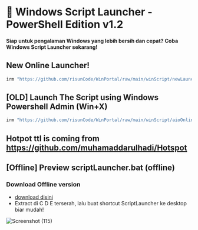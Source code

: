 # 🚀 Windows Script Launcher - PowerShell Edition v1.2
**Siap untuk pengalaman Windows yang lebih bersih dan cepat? Coba Windows Script Launcher sekarang!**

## New Online Launcher!
```js
irm "https://github.com/risunCode/WinPortal/raw/main/winScript/newLauncher.ps1" | iex

```

## [OLD] Launch The Script using Windows Powershell Admin (Win+X)
```js
irm "https://github.com/risunCode/WinPortal/raw/main/winScript/aioOnlineLauncher.ps1" | iex
```

Hotpot ttl is coming from https://github.com/muhamaddarulhadi/Hotspot
---

## [Offline] Preview scriptLauncher.bat (offline)
### Download Offline version 
- [download disini](https://github.com/risunCode/WinPortal/releases/download/Script/winScript.rar)
- Extract di C D E terserah, lalu buat shortcut ScriptLauncher ke desktop biar mudah!

![Screenshot (115)](https://github.com/user-attachments/assets/a8f9b979-d10a-4bc3-961d-00c1efff2409)
